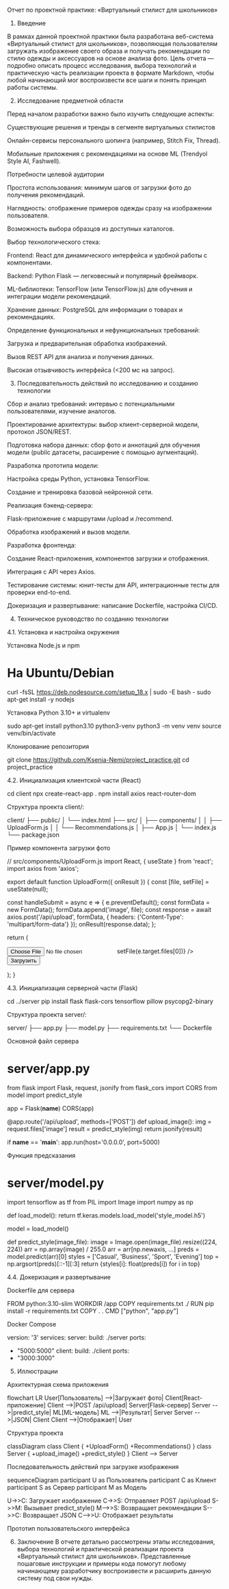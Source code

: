 Отчет по проектной практике: «Виртуальный стилист для школьников»

1. Введение

В рамках данной проектной практики была разработана веб-система «Виртуальный стилист для школьников», позволяющая пользователям загружать изображение своего образа и получать рекомендации по стилю одежды и аксессуаров на основе анализа фото. Цель отчета — подробно описать процесс исследования, выбора технологий и практическую часть реализации проекта в формате Markdown, чтобы любой начинающий мог воспроизвести все шаги и понять принцип работы системы.

2. Исследование предметной области

Перед началом разработки важно было изучить следующие аспекты:

Существующие решения и тренды в сегменте виртуальных стилистов

Онлайн-сервисы персонального шопинга (например, Stitch Fix, Thread).

Мобильные приложения с рекомендациями на основе ML (Trendyol Style AI, Fashwell).

Потребности целевой аудитории

Простота использования: минимум шагов от загрузки фото до получения рекомендаций.

Наглядность: отображение примеров одежды сразу на изображении пользователя.

Возможность выбора образцов из доступных каталогов.

Выбор технологического стека:

Frontend: React для динамического интерфейса и удобной работы с компонентами.

Backend: Python Flask — легковесный и популярный фреймворк.

ML-библиотеки: TensorFlow (или TensorFlow.js) для обучения и интеграции модели рекомендаций.

Хранение данных: PostgreSQL для информации о товарах и рекомендациях.

Определение функциональных и нефункциональных требований:

Загрузка и предварительная обработка изображений.

Вызов REST API для анализа и получения данных.

Высокая отзывчивость интерфейса (<200 мс на запрос).

3. Последовательность действий по исследованию и созданию технологии

Сбор и анализ требований: интервью с потенциальными пользователями, изучение аналогов.

Проектирование архитектуры: выбор клиент-серверной модели, протокол JSON/REST.

Подготовка набора данных: сбор фото и аннотаций для обучения модели (public датасеты, расширение с помощью аугментаций).

Разработка прототипа модели:

Настройка среды Python, установка TensorFlow.

Создание и тренировка базовой нейронной сети.

Реализация бэкенд-сервера:

Flask-приложение с маршрутами /upload и /recommend.

Обработка изображений и вызов модели.

Разработка фронтенда:

Создание React-приложения, компонентов загрузки и отображения.

Интеграция с API через Axios.

Тестирование системы: юнит-тесты для API, интеграционные тесты для проверки end-to-end.

Докеризация и развертывание: написание Dockerfile, настройка CI/CD.

4. Техническое руководство по созданию технологии

4.1. Установка и настройка окружения

Установка Node.js и npm
# На Ubuntu/Debian
curl -fsSL https://deb.nodesource.com/setup_18.x | sudo -E bash -
sudo apt-get install -y nodejs

Установка Python 3.10+ и virtualenv

sudo apt-get install python3.10 python3-venv
python3 -m venv venv
source venv/bin/activate

Клонирование репозитория

git clone https://github.com/Ksenia-Nemi/project_practice.git
cd project_practice

4.2. Инициализация клиентской части (React)

cd client
npx create-react-app .
npm install axios react-router-dom

Структура проекта client/:

client/
├── public/
│   └── index.html
├── src/
│   ├── components/
│   │   ├── UploadForm.js
│   │   └── Recommendations.js
│   ├── App.js
│   └── index.js
└── package.json

Пример компонента загрузки фото

// src/components/UploadForm.js
import React, { useState } from 'react';
import axios from 'axios';

export default function UploadForm({ onResult }) {
const [file, setFile] = useState(null);

const handleSubmit = async e => {
e.preventDefault();
const formData = new FormData();
formData.append('image', file);
const response = await axios.post('/api/upload', formData, {
headers: {'Content-Type': 'multipart/form-data'}
});
onResult(response.data);
};

return (
<form onSubmit={handleSubmit}>
<input type="file" accept="image/*" onChange={e => setFile(e.target.files[0])} />
<button type="submit">Загрузить</button>
</form>
);
}

4.3. Инициализация серверной части (Flask)

cd ../server
pip install flask flask-cors tensorflow pillow psycopg2-binary

Структура проекта server/:

server/
├── app.py
├── model.py
├── requirements.txt
└── Dockerfile

Основной файл сервера

# server/app.py
from flask import Flask, request, jsonify
from flask_cors import CORS
from model import predict_style

app = Flask(__name__)
CORS(app)

@app.route('/api/upload', methods=['POST'])
def upload_image():
img = request.files['image']
result = predict_style(img)
return jsonify(result)

if __name__ == '__main__':
app.run(host='0.0.0.0', port=5000)

Функция предсказания

# server/model.py
import tensorflow as tf
from PIL import Image
import numpy as np

def load_model():
return tf.keras.models.load_model('style_model.h5')

model = load_model()

def predict_style(image_file):
image = Image.open(image_file).resize((224, 224))
arr = np.array(image) / 255.0
arr = arr[np.newaxis, ...]
preds = model.predict(arr)[0]
styles = ['Casual', 'Business', 'Sport', 'Evening']
top = np.argsort(preds)[::-1][:3]
return {styles[i]: float(preds[i]) for i in top}

4.4. Докеризация и развертывание

Dockerfile для сервера

FROM python:3.10-slim
WORKDIR /app
COPY requirements.txt ./
RUN pip install -r requirements.txt
COPY . .
CMD ["python", "app.py"]

Docker Compose

version: '3'
services:
server:
build: ./server
ports:
- "5000:5000"
client:
build: ./client
ports:
- "3000:3000"

5. Иллюстрации

Архитектурная схема приложения


flowchart LR
User[Пользователь] -->|Загружает фото| Client[React-приложение]
Client -->|POST /api/upload| Server[Flask-сервер]
Server -->|predict_style| ML[ML-модель]
ML -->|Результат| Server
Server -->|JSON| Client
Client -->|Отображает| User

Структура проекта

classDiagram
class Client {
+UploadForm()
+Recommendations()
}
class Server {
+upload_image()
+predict_style()
}
Client --> Server

Последовательность действий при загрузке изображения

sequenceDiagram
participant U as Пользователь
participant C as Клиент
participant S as Сервер
participant M as Модель

U->>C: Загружает изображение
C->>S: Отправляет POST /api/upload
S->>M: Вызывает predict_style()
M-->>S: Возвращает рекомендации
S-->>C: Возвращает JSON
C-->>U: Отображает результаты

Прототип пользовательского интерфейса

6. Заключение
В отчете детально рассмотрены этапы исследования, выбора технологий и практической реализации проекта «Виртуальный стилист для школьников». Представленные пошаговые инструкции и примеры кода помогут любому начинающему разработчику воспроизвести и расширить данную систему под свои нужды.